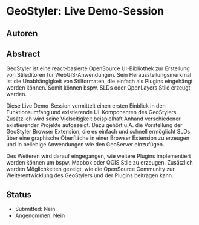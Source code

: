 # GeoStyler: Live Demo-Session

## Autoren

## Abstract

GeoStyler ist eine react-basierte OpenSource UI-Bibliothek zur Erstellung von Stileditoren für WebGIS-Anwendungen. Sein Herausstellungsmerkmal ist die Unabhängigkeit von Stilformaten, die einfach als Plugins eingehängt werden können. Somit können bspw. SLDs oder OpenLayers Stile erzeugt werden.

Diese Live Demo-Session vermittelt einen ersten Einblick in den Funktionsumfang und existierende UI-Komponenten des GeoStylers. Zusätzlich wird seine Vielseitigkeit beispielhaft Anhand verschiedener existierender Projekte aufgezeigt. Dazu gehört u.A. die Vorstellung der GeoStyler Browser Extension, die es einfach und schnell ermöglicht SLDs über eine graphische Oberfläche in einer Browser Extension zu erzeugen und in beliebige Anwendungen wie den GeoServer einzufügen.

Des Weiteren wird darauf eingegangen, wie weitere Plugins implementiert werden können um bspw. Mapbox oder QGIS Stile zu erzeugen. Zusätzlich werden Möglichkeiten gezeigt, wie die OpenSource Community zur Weiterentwicklung des GeoStylers und der Plugins beitragen kann.

## Status

* Submitted: Nein
* Angenommen: Nein
